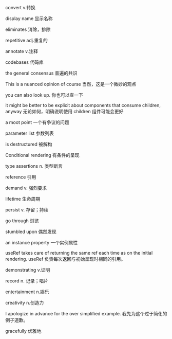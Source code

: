 convert v.转换

display name 显示名称

eliminates 消除，排除

repetitive adj.重复的

annotate v.注释

codebases 代码库

the general consensus 普遍的共识

This is a nuanced opinion of course 当然，这是一个微妙的观点

you can also look up. 你也可以查一下

it might be better to be explicit about components that consume children, anyway 无论如何，明确说明使用 children 组件可能会更好

a moot point 一个有争议的问题

parameter list 参数列表

is destructured 被解构

Conditional rendering 有条件的呈现

type assertions n. 类型断言

reference 引用

demand v. 强烈要求

lifetime 生命周期

persist v. 存留；持续

go through 浏览

stumbled upon 偶然发现

an instance property 一个实例属性

useRef takes care of returning the same ref each time as on the initial rendering. useRef 负责每次返回与初始呈现时相同的引用。

demonstrating v.证明

record n. 记录；唱片

entertainment n.娱乐

creativity n.创造力

I apologize in advance for the over simplified example. 我先为这个过于简化的例子道歉。

gracefully 优雅地
